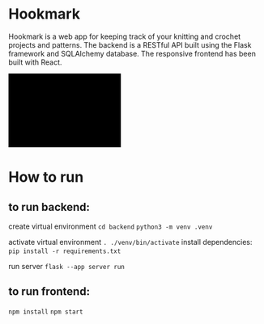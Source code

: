 # Hookmark

Hookmark is a web app for keeping track of your knitting and crochet projects and patterns.
The backend is a RESTful API built using the Flask framework and SQLAlchemy database.
The responsive frontend has been built with React.

![hookmark\ demo.gif](https://github.com/gmckz/hookmark_sqlalchemy/blob/main/hookmark%20demo.gif)


# How to run

## to run backend:

create virtual environment
`cd backend`
`python3 -m venv .venv`

activate virtual environment
`. ./venv/bin/activate`
install dependencies:
`pip install -r requirements.txt`

run server
`flask --app server run`

## to run frontend:

`npm install`
`npm start`
